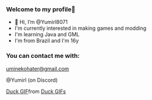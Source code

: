### Welcome to my profile💙

- 👋 Hi, I’m @Yumirl8071
- I'm currently interested in making games and modding
- I'm learning Java and GML
- I'm from Brazil and I'm 16y
### You can contact me with:

uminekohater@gmail.com

@Yumirl (on Discord) 
<div class="tenor-gif-embed" data-postid="26090688" data-share-method="host" data-aspect-ratio="1" data-width="100%"><a href="https://tenor.com/view/duck-gif-26090688">Duck GIF</a>from <a href="https://tenor.com/search/duck-gifs">Duck GIFs</a></div> <script type="text/javascript" async src="https://tenor.com/embed.js"></script> 
